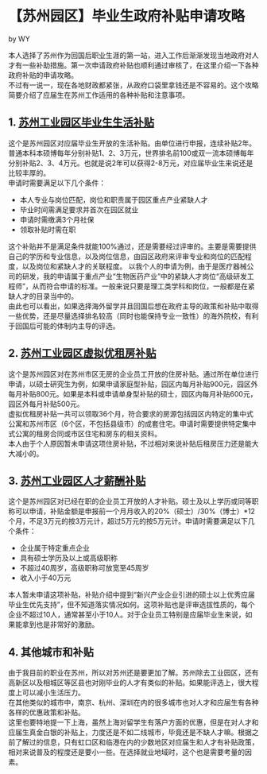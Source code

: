 # 【苏州园区】毕业生政府补贴申请攻略
by WY  

本人选择了苏州作为回国后职业生涯的第一站，进入工作后渐渐发现当地政府对人才有一些补助措施。第一次申请政府补贴也顺利通过审核了，在这里介绍一下各种政府补贴的申请攻略。  
不过有一说一，现在各地财政都紧张，从政府口袋里拿钱还是不容易的。这个攻略简要介绍了应届生在苏州工作适用的各种补贴和注意事项。  
## 1. [苏州工业园区毕业生生活补贴](https://mp.weixin.qq.com/s/rbeUFdPw2ZgI1eivhIPmUQ)  
这个是苏州园区对应届毕业生开放的生活补贴。由单位进行申报，连续补贴2年。普通本科本硕博每年分别补贴1、2、3万元，世界排名前100或双一流本硕博每年分别补贴2、3、4万元。也就是说2年可以获得2-8万元，对应届毕业生来说还是比较丰厚的。  
申请时需要满足以下几个条件：
* 本人专业与岗位匹配，岗位和职责属于园区重点产业紧缺人才  
* 毕业时间需满足要求并首次在园区就业  
* 申请时需缴满3个月社保  
* 领取补贴时需在职  

这个补贴并不是满足条件就能100%通过，还是需要经过评审的。主要是需要提供自己的学历和专业信息，以及岗位信息，由园区政府来评审专业和岗位的匹配程度，以及岗位和紧缺人才的关联程度。
以我个人的申请为例，由于是医疗器械公司的研发，我的申请属于重点产业“生物医药产业”中的紧缺人才岗位“高级研发工程师”，从而符合申请的标准。一般来说只要是理工类学科和岗位，一般都是在紧缺人才的目录当中的。  
由此也可以看出，如果选择海外留学并且回国后想在政府主导的政策和补贴中取得一些优势，还是尽量选择排名较高（同时也能保持专业一致性）的海外院校，有利于回国后可能的体制内主导的评选。  

## 2. [苏州工业园区虚拟优租房补贴](https://wx.sipprh.com/FictitiousGZF/FictitiousGZFIndex)  
这个是苏州园区对在苏州市区无房的企业员工开放的住房补贴。通过所在单位进行申请，以硕士研究生为例，如果申请家庭型补贴，园区内每月补贴900元，园区外每月补贴800元。如果是本科或申请单身型补贴的硕士，园区内每月补贴600元，园区外每月补贴500元。  
虚拟优租房补贴一共可以领取36个月，符合要求的房源包括园区内特定的集中式公寓和苏州市区（6个区，不包括县级市）的成套住宅。申请时需要提供特定集中式公寓的租房合同或市区住宅和房东的相关资料。  
本人由于个人原因暂未申请这项住房补贴，不过相对来说补贴后租房压力还是能大大减小的。 

## 3. [苏州工业园区人才薪酬补贴](http://www.sipac.gov.cn/szgyyq/ggxx/202105/5fc005390b964a23be89eb53000f2c70.shtml)  
这个是苏州园区对已经在职的企业员工开放的人才补贴。硕士及以上学历或同等职称可以申请，补贴金额是申报前一个月月收入的20%（硕士）/30%（博士）*12个月，不足3万元的按3万元计，超过5万元的按5万元计。申请时需要满足以下几个条件：
* 企业属于特定重点企业  
* 具有硕士学历及以上或高级职称
* 不超过40周岁，高级职称可放宽至45周岁  
* 收入小于40万元  

本人暂未申请这项补贴，补贴介绍中提到“新兴产业企业引进的硕士以上优秀应届毕业生优先支持”，但不知道落实情况如何。这项补贴也是评审选拔性质的，每个企业不超过10人，通常甚至小于10人。对于企业员工特别是应届毕业生来说，如果能拿到也是非常好的激励。  

## 4. 其他城市和补贴
由于我目前的职业在苏州，所以对苏州还是要更加了解。苏州除去工业园区，还有高新区以及相城区等区县也对刚毕业的人才有类似的补贴。如果能评选上，很大程度上可以减小生活压力。  
在其他类似的城市中，南京、杭州、深圳在内的很多城市也对人才和应届生有各种各样的优惠政策和补贴。  
这里也要特地提一下上海，虽然上海对留学生有落户方面的优惠，但是在对人才和应届生真金白银的补贴上，力度还是不如二线城市，毕竟还是不缺人才嘛。根据之前了解过的信息，只有虹口区和临港在内的少数地区对应届生和人才有补贴政策，相对来说普及的程度还是要小一些。在选择就业地域时，这个也是需要考量的因素。  


